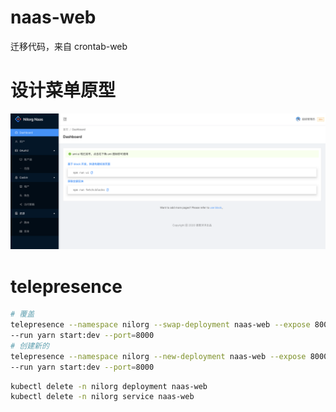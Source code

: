 # naas-web

迁移代码，来自 crontab-web

# 设计菜单原型

![example](./src/assets/example.png)

# telepresence

```bash
# 覆盖
telepresence --namespace nilorg --swap-deployment naas-web --expose 8000 \
--run yarn start:dev --port=8000
# 创建新的
telepresence --namespace nilorg --new-deployment naas-web --expose 8000 \
--run yarn start:dev --port=8000
```

```bash
kubectl delete -n nilorg deployment naas-web
kubectl delete -n nilorg service naas-web
```
